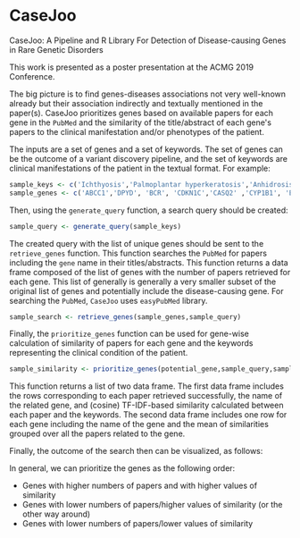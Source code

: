 # CaseJoo
CaseJoo: A Pipeline and R Library For Detection of Disease-causing Genes in Rare Genetic Disorders

This work is presented as a poster presentation at the ACMG 2019 Conference.

The big picture is to find genes-diseases associations not very well-known already but their association indirectly and textually mentioned in the paper(s). 
CaseJoo prioritizes genes based on available papers for each gene in the `PubMed` and the similarity of the title/abstract of each gene's papers to the clinical manifestation and/or phenotypes of the patient. 

The inputs are a set of genes and a set of keywords. The set of genes can be the outcome of a variant discovery pipeline, and the set of keywords are clinical manifestations of the patient in the textual format. For example:

```R
sample_keys <- c('Ichthyosis','Palmoplantar hyperkeratosis','Anhidrosis','Erythroderma','Ectropion')
sample_genes <- c('ABCC1','DPYD', 'BCR', 'CDKN1C','CASQ2' ,'CYP1B1', 'ELOVL4','ITGA10' ,'KRT10','JTB' ,'KRT4','MRC1' ,'NIPA1', 'ORAI1','FBXL3' ,'PSORS1C1','RGL3' ,'RAD50','DDR1' ,'SQSTM1')
```

Then, using the `generate_query` function, a search query should be created:

```R
sample_query <- generate_query(sample_keys)
```

The created query with the list of unique genes should be sent to the `retrieve_genes` function. This function searches the `PubMed` for papers including the `gene` name in their titles/abstracts. This function returns a data frame composed of the list of genes with the number of papers retrieved for each gene. This list of generally is generally a very smaller subset of the original list of genes and potentially include the disease-causing gene. For searching the `PubMed`, `CaseJoo` uses `easyPubMed` library.

```R
sample_search <- retrieve_genes(sample_genes,sample_query)
```

Finally, the `prioritize_genes` function can be used for gene-wise calculation of similarity of papers for each gene and the keywords representing the clinical condition of the patient. 

```R
sample_similarity <- prioritize_genes(potential_gene,sample_query,sample_keys)
```

This function returns a list of two data frame. The first data frame includes the rows corresponding to each paper retrieved successfully, the name of the related gene, and (cosine) TF-IDF-based similarity calculated between each paper and the keywords. The second data frame includes one row for each gene including the name of the gene and the mean of similarities grouped over all the papers related to the gene.

Finally, the outcome of the search then can be visualized, as follows:




In general, we can prioritize the genes as the following order:
- Genes with higher numbers of papers and with higher values of similarity
- Genes with lower numbers of papers/higher values of similarity (or the other way around)
- Genes with lower numbers of papers/lower values of similarity
